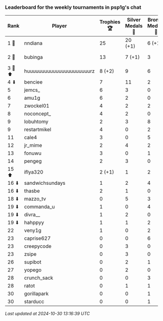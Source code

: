 ### Leaderboard for the weekly tournaments in psp1g's chat
| Rank | Player | Trophies 🏆 | Silver Medals 🥈 | Bronze Medals 🥉 | Points |
|------|--------|-------------|------------------|------------------|--------|
| 1 🥇 | nndiana | 25 | 20 (+1) | 6 (+1) | 98.0 (+1.5) |
| 2 🥈 | bubinga | 13 | 7 (+1) | 3 | 47.5 (+1.0) |
| 3 🥉 ⬆| huuuuuuuuuuuuuuuuuuuuuurz | 8 (+2) | 9 | 6 | 36.0 (+6.0) |
| 4 ⬇| benciee | 7 | 11 | 2 | 33.0 |
| 5 | jemcs_ | 6 | 3 | 0 | 21.0 |
| 6 | amu1g | 6 | 2 | 0 | 20.0 |
| 7 | zwockel01 | 4 | 2 | 2 | 15.0 |
| 8 | noconcept_ | 4 | 2 | 0 | 14.0 |
| 9 | lobuhtomy | 2 | 3 | 8 | 13.0 |
| 9 | restartmikel | 4 | 0 | 2 | 13.0 |
| 11 | cale4 | 3 | 0 | 5 | 11.5 |
| 12 | jr_mime | 2 | 4 | 2 | 11.0 |
| 13 | fonuwu | 3 | 0 | 1 | 9.5 |
| 14 | pengeg | 2 | 3 | 0 | 9.0 |
| 15 ⬆| iflya320 | 2 (+1) | 1 | 2 | 8.0 (+3.0) |
| 16 ⬇| sandwichsundays | 1 | 2 | 4 | 7.0 |
| 16 ⬇| thasbe | 2 | 1 | 0 | 7.0 |
| 18 ⬇| mazzo_tv | 0 | 5 | 3 | 6.5 |
| 19 ⬇| commanda_u | 1 | 0 | 4 | 5.0 |
| 19 ⬇| divra__ | 1 | 2 | 0 | 5.0 |
| 19 ⬇| hahppyy | 1 | 1 | 2 | 5.0 |
| 22 | veny1g | 1 | 0 | 2 | 4.0 |
| 23 | caprise627 | 0 | 0 | 6 | 3.0 |
| 23 | creepycode | 0 | 3 | 0 | 3.0 |
| 23 | zsipe | 0 | 3 | 0 | 3.0 |
| 26 | supibot | 0 | 2 | 1 | 2.5 |
| 27 | yopego | 0 | 2 | 0 | 2.0 |
| 28 | crunch_sack | 0 | 0 | 3 | 1.5 |
| 28 | ratot | 0 | 1 | 1 | 1.5 |
| 30 | gorillapark | 0 | 0 | 1 | 0.5 |
| 30 | starducc | 0 | 0 | 1 | 0.5 |

_Last updated at 2024-10-30 13:16:39 UTC_